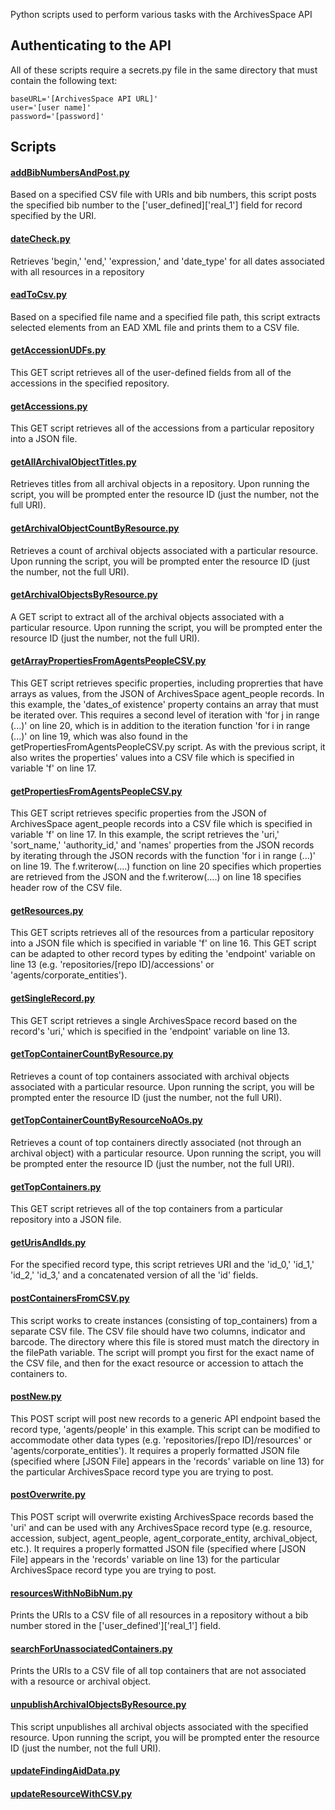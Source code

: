 Python scripts used to perform various tasks with the ArchivesSpace API

## Authenticating to the API

All of these scripts require a secrets.py file in the same directory that must contain the following text:

	baseURL='[ArchivesSpace API URL]'
	user='[user name]'
	password='[password]'

## Scripts

#### [addBibNumbersAndPost.py](/addBibNumbersAndPost.py)
Based on a specified CSV file with URIs and bib numbers, this script posts the specified bib number to the ['user_defined]['real_1'] field for record specified by the URI.

#### [dateCheck.py](/dateCheck.py)
Retrieves 'begin,' 'end,' 'expression,' and 'date_type' for all dates associated with all resources in a repository

#### [eadToCsv.py](/eadToCsv.py)
Based on a specified file name and a specified file path, this script extracts selected elements from an EAD XML file and prints them to a CSV file.

#### [getAccessionUDFs.py](/getAccessionUDFs.py)
This GET script retrieves all of the user-defined fields from all of the accessions in the specified repository.

#### [getAccessions.py](/getAccessions.py)
This GET script retrieves all of the accessions from a particular repository into a JSON file.

#### [getAllArchivalObjectTitles.py](/getAllArchivalObjectTitles.py)
Retrieves titles from all archival objects in a repository. Upon running the script, you will be prompted enter the resource ID (just the number, not the full URI).

#### [getArchivalObjectCountByResource.py](/getArchivalObjectCountByResource.py)
Retrieves a count of archival objects associated with a particular resource. Upon running the script, you will be prompted enter the resource ID (just the number, not the full URI).

#### [getArchivalObjectsByResource.py](/getArchivalObjectsByResource.py)
A GET script to extract all of the archival objects associated with a particular resource. Upon running the script, you will be prompted enter the resource ID (just the number, not the full URI).

#### [getArrayPropertiesFromAgentsPeopleCSV.py](/getArrayPropertiesFromAgentsPeopleCSV.py)
This GET script retrieves specific properties, including proprerties that have arrays as values, from the JSON of ArchivesSpace agent_people records. In this example, the 'dates_of existence' property contains an array that must be iterated over. This requires a second level of iteration with 'for j in range (...)' on line 20, which is in addition to the iteration function 'for i in range (...)' on line 19, which was also found in the getPropertiesFromAgentsPeopleCSV.py script. As with the previous script, it also writes the properties' values into a CSV file which is specified in variable 'f' on line 17.

#### [getPropertiesFromAgentsPeopleCSV.py](/getPropertiesFromAgentsPeopleCSV.py)
This GET script retrieves specific properties from the JSON of ArchivesSpace agent_people records into a CSV file which is specified in variable 'f' on line 17. In this example, the script retrieves the 'uri,' 'sort_name,' 'authority_id,' and 'names' properties from the JSON records by iterating through the JSON records with the function 'for i in range (...)' on line 19. The f.writerow(....) function on line 20 specifies which properties are retrieved from the JSON and the f.writerow(....) on line 18 specifies header row of the CSV file.  

#### [getResources.py](/getResources.py)
This GET scripts retrieves all of the resources from a particular repository into a JSON file which is specified in variable 'f' on line 16. This GET script can be adapted to other record types by editing the 'endpoint' variable on line 13 (e.g. 'repositories/[repo ID]/accessions' or 'agents/corporate_entities').

#### [getSingleRecord.py](/getSingleRecord.py)
This GET script retrieves a single ArchivesSpace record based on the record's 'uri,' which is specified in the 'endpoint' variable on line 13.

#### [getTopContainerCountByResource.py](/getTopContainerCountByResource.py)
Retrieves a count of top containers associated with archival objects associated with a particular resource. Upon running the script, you will be prompted enter the resource ID (just the number, not the full URI).

#### [getTopContainerCountByResourceNoAOs.py](/getTopContainerCountByResourceNoAOs.py)
Retrieves a count of top containers directly associated (not through an archival object) with a particular resource. Upon running the script, you will be prompted enter the resource ID (just the number, not the full URI).

#### [getTopContainers.py](/getTopContainers.py)
This GET script retrieves all of the top containers from a particular repository into a JSON file.

#### [getUrisAndIds.py](getUrisAndIds.py)
For the specified record type, this script retrieves URI and the 'id_0,' 'id_1,' 'id_2,' 'id_3,' and a concatenated version of all the 'id' fields.

#### [postContainersFromCSV.py](/postContainersFromCSV.py)
This script works to create instances (consisting of top_containers) from a separate CSV file. The CSV file should have two columns, indicator and barcode. The directory where this file is stored must match the directory in the filePath variable. The script will prompt you first for the exact name of the CSV file, and then for the exact resource or accession to attach the containers to.

#### [postNew.py](/postNew.py)
This POST script will post new records to a generic API endpoint based the record type, 'agents/people' in this example. This script can be modified to accommodate other data types (e.g. 'repositories/[repo ID]/resources' or 'agents/corporate_entities'). It requires a properly formatted JSON file (specified where [JSON File] appears in the 'records' variable on line 13) for the particular ArchivesSpace record type you are trying to post.  

#### [postOverwrite.py](/postOverwrite.py)
This POST script will overwrite existing ArchivesSpace records based the 'uri' and can be used with any ArchivesSpace record type (e.g. resource, accession, subject, agent_people, agent_corporate_entity, archival_object, etc.). It requires a properly formatted JSON file (specified where [JSON File] appears in the 'records' variable on line 13) for the particular ArchivesSpace record type you are trying to post.

#### [resourcesWithNoBibNum.py](/resourcesWithNoBibNum.py)
Prints the URIs to a CSV file of all resources in a repository without a bib number stored in the ['user_defined']['real_1'] field.

#### [searchForUnassociatedContainers.py](/searchForUnassociatedContainers.py)
Prints the URIs to a CSV file of all top containers that are not associated with a resource or archival object.

#### [unpublishArchivalObjectsByResource.py](/unpublishArchivalObjectsByResource.py)
This script unpublishes all archival objects associated with the specified resource. Upon running the script, you will be prompted enter the resource ID (just the number, not the full URI).

#### [updateFindingAidData.py](/updateFindingAidData.py)

#### [updateResourceWithCSV.py](/updateResourceWithCSV.py)
